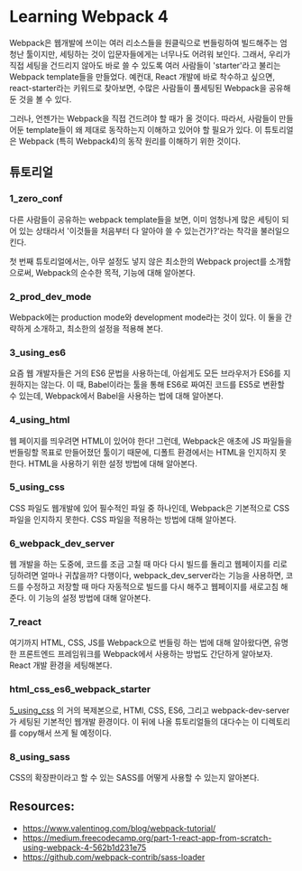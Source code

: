 # Learning Webpack 4

Webpack은 웹개발에 쓰이는 여러 리소스들을 원클릭으로 번들링하여 빌드해주는 엄청난 툴이지만, 세팅하는 것이 입문자들에게는 너무나도 어려워 보인다.
그래서, 우리가 직접 세팅을 건드리지 않아도 바로 쓸 수 있도록 여러 사람들이 'starter'라고 불리는 Webpack template들을 만들었다. 예컨대, React 개발에 바로 착수하고 싶으면, react-starter라는 키워드로 찾아보면, 수많은 사람들이 풀세팅된 Webpack을 공유해둔 것을 볼 수 있다.

그러나, 언젠가는 Webpack을 직접 건드려야 할 때가 올 것이다. 따라서, 사람들이 만들어둔 template들이 왜 제대로 동작하는지 이해하고 있어야 할 필요가 있다. 이 튜토리얼은 Webpack (특히 Webpack4)의 동작 원리를 이해하기 위한 것이다.

## 튜토리얼

### 1_zero_conf

다른 사람들이 공유하는 webpack template들을 보면, 이미 엄청나게 많은 세팅이 되어 있는 상태라서 '이것들을 처음부터 다 알아야 쓸 수 있는건가?'라는 착각을 불러일으킨다.

첫 번째 튜토리얼에서는, 아무 설정도 넣지 않은 최소한의 Webpack project를 소개함으로써, Webpack의 순수한 목적, 기능에 대해 알아본다.

### 2_prod_dev_mode

Webpack에는 production mode와 development mode라는 것이 있다.
이 둘을 간략하게 소개하고, 최소한의 설정을 적용해 본다.

### 3_using_es6

요즘 웹 개발자들은 거의 ES6 문법을 사용하는데, 아쉽게도 모든 브라우저가 ES6를 지원하지는 않는다.
이 때, Babel이라는 툴을 통해 ES6로 짜여진 코드를 ES5로 변환할 수 있는데,
Webpack에서 Babel을 사용하는 법에 대해 알아본다.

### 4_using_html

웹 페이지를 띄우려면 HTML이 있어야 한다! 그런데, Webpack은 애초에 JS 파일들을 번들링할
목표로 만들어졌던 툴이기 때문에, 디폴트 환경에서는 HTML을 인지하지 못한다.
HTML을 사용하기 위한 설정 방법에 대해 알아본다.

### 5_using_css

CSS 파일도 웹개발에 있어 필수적인 파일 중 하나인데, Webpack은 기본적으로
CSS 파일을 인지하지 못한다. CSS 파일을 적용하는 방법에 대해 알아본다.

### 6_webpack_dev_server

웹 개발을 하는 도중에, 코드를 조금 고칠 때 마다 다시 빌드를 돌리고 웹페이지를 리로딩하려면
얼마나 귀찮을까? 다행이다, webpack_dev_server라는 기능을 사용하면, 코드를 수정하고
저장할 때 마다 자동적으로 빌드를 다시 해주고 웹페이지를 새로고침 해준다.
이 기능의 설정 방법에 대해 알아본다.

### 7_react

여기까지 HTML, CSS, JS를 Webpack으로 번들링 하는 법에 대해 알아왔다면,
유명한 프론트엔드 프레임워크를 Webpack에서 사용하는 방법도 간단하게 알아보자.
React 개발 환경을 세팅해본다.

### html_css_es6_webpack_starter

[5_using_css](https://github.com/giantsol/Webpack4_101/tree/master/5_using_css)
의 거의 복제본으로, HTMl, CSS, ES6, 그리고 webpack-dev-server가 세팅된
기본적인 웹개발 환경이다. 이 뒤에 나올 튜토리얼들의 대다수는 이 디렉토리를 copy해서
쓰게 될 예정이다.

### 8_using_sass

CSS의 확장판이라고 할 수 있는 SASS를 어떻게 사용할 수 있는지 알아본다.

## Resources:
- https://www.valentinog.com/blog/webpack-tutorial/
- https://medium.freecodecamp.org/part-1-react-app-from-scratch-using-webpack-4-562b1d231e75
- https://github.com/webpack-contrib/sass-loader
